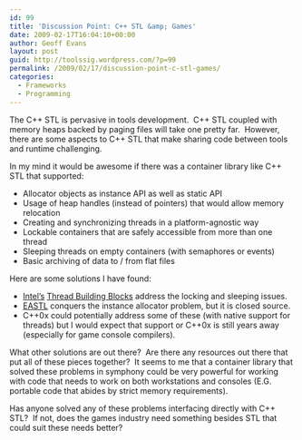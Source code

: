 ```yaml
---
id: 99
title: 'Discussion Point: C++ STL &amp; Games'
date: 2009-02-17T16:04:10+00:00
author: Geoff Evans
layout: post
guid: http://toolssig.wordpress.com/?p=99
permalink: /2009/02/17/discussion-point-c-stl-games/
categories:
  - Frameworks
  - Programming
---
```

The C++ STL is pervasive in tools development.  C++ STL coupled with memory heaps backed by paging files will take one pretty far.  However, there are some aspects to C++ STL that make sharing code between tools and runtime challenging.

In my mind it would be awesome if there was a container library like C++ STL that supported:

  * Allocator objects as instance API as well as static API
  * Usage of heap handles (instead of pointers) that would allow memory relocation
  * Creating and synchronizing threads in a platform-agnostic way
  * Lockable containers that are safely accessible from more than one thread
  * Sleeping threads on empty containers (with semaphores or events)
  * Basic archiving of data to / from flat files

Here are some solutions I have found:[](http://www.open-std.org/jtc1/sc22/wg21/docs/papers/2007/n2271.html)

  * [Intel&#8217;s](http://www.open-std.org/jtc1/sc22/wg21/docs/papers/2007/n2271.html) [Thread Building Blocks](http://www.threadingbuildingblocks.org/) address the locking and sleeping issues.
  * [EASTL](http://www.open-std.org/jtc1/sc22/wg21/docs/papers/2007/n2271.html) conquers the instance allocator problem, but it is closed source.
  * C++0x could potentially address some of these (with native support for threads) but I would expect that support or C++0x is still years away (especially for game console compilers).

What other solutions are out there?  Are there any resources out there that put all of these pieces together?  It seems to me that a container library that solved these problems in symphony could be very powerful for working with code that needs to work on both workstations and consoles (E.G. portable code that abides by strict memory requirements).

Has anyone solved any of these problems interfacing directly with C++ STL?  If not, does the games industry need something besides STL that could suit these needs better?